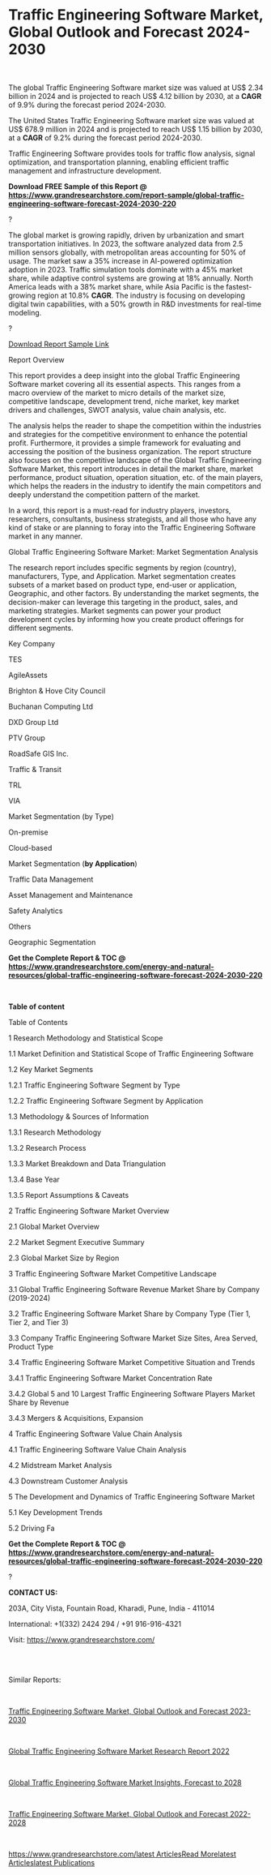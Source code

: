 <h1>Traffic Engineering Software Market, Global Outlook and Forecast 2024-2030</h1><br/><p>The global Traffic Engineering Software market size was valued at US$ 2.34 billion in 2024 and is projected to reach US$ 4.12 billion by 2030, at a <strong>CAGR</strong> of 9.9% during the forecast period 2024-2030.</p>
 
 
 
 <p>The United States Traffic Engineering Software market size was valued at US$ 678.9 million in 2024 and is projected to reach US$ 1.15 billion by 2030, at a <strong>CAGR</strong> of 9.2% during the forecast period 2024-2030.</p>
 
 
 
 <p>Traffic Engineering Software provides tools for traffic flow analysis, signal optimization, and transportation planning, enabling efficient traffic management and infrastructure development.</p>
 
 
 
 <div><b>Download FREE Sample of this Report @ <a href="https://www.grandresearchstore.com/report-sample/global-traffic-engineering-software-forecast-2024-2030-220">https://www.grandresearchstore.com/report-sample/global-traffic-engineering-software-forecast-2024-2030-220</a></b></div>
 
 
 
 <p>? </p>
 
 
 
 <p>The global market is growing rapidly, driven by urbanization and smart transportation initiatives. In 2023, the software analyzed data from 2.5 million sensors globally, with metropolitan areas accounting for 50% of usage. The market saw a 35% increase in AI-powered optimization adoption in 2023. Traffic simulation tools dominate with a 45% market share, while adaptive control systems are growing at 18% annually. North America leads with a 38% market share, while Asia Pacific is the fastest-growing region at 10.8% <strong>CAGR</strong>. The industry is focusing on developing digital twin capabilities, with a 50% growth in R&D investments for real-time modeling.</p>
 
 
 
 <p>? </p>
 
 
 
 <p><a href="https://www.grandresearchstore.com/mr-admin/report-sample/global-traffic-engineering-software-forecast-2024-2030-220">Download Report Sample Link</a></p>
 
 
 
 <p>Report Overview</p>
 
 
 
 <p>This report provides a deep insight into the global Traffic Engineering Software market covering all its essential aspects. This ranges from a macro overview of the market to micro details of the market size, competitive landscape, development trend, niche market, key market drivers and challenges, SWOT analysis, value chain analysis, etc.</p>
 
 
 
 <p>The analysis helps the reader to shape the competition within the industries and strategies for the competitive environment to enhance the potential profit. Furthermore, it provides a simple framework for evaluating and accessing the position of the business organization. The report structure also focuses on the competitive landscape of the Global Traffic Engineering Software Market, this report introduces in detail the market share, market performance, product situation, operation situation, etc. of the main players, which helps the readers in the industry to identify the main competitors and deeply understand the competition pattern of the market.</p>
 
 
 
 <p>In a word, this report is a must-read for industry players, investors, researchers, consultants, business strategists, and all those who have any kind of stake or are planning to foray into the Traffic Engineering Software market in any manner.</p>
 
 
 
 <p>Global Traffic Engineering Software Market: Market Segmentation Analysis</p>
 
 
 
 <p>The research report includes specific segments by region (country), manufacturers, Type, and Application. Market segmentation creates subsets of a market based on product type, end-user or application, Geographic, and other factors. By understanding the market segments, the decision-maker can leverage this targeting in the product, sales, and marketing strategies. Market segments can power your product development cycles by informing how you create product offerings for different segments.</p>
 
 
 
 <p>Key Company</p>
 
 
 
 <p>TES</p>
 
 
 
 <p>AgileAssets</p>
 
 
 
 <p>Brighton & Hove City Council</p>
 
 
 
 <p>Buchanan Computing Ltd</p>
 
 
 
 <p>DXD Group Ltd</p>
 
 
 
 <p>PTV Group</p>
 
 
 
 <p>RoadSafe GIS Inc.</p>
 
 
 
 <p>Traffic & Transit</p>
 
 
 
 <p>TRL</p>
 
 
 
 <p>VIA</p>
 
 
 
 <p>Market Segmentation (by Type)</p>
 
 
 
 <p>On-premise</p>
 
 
 
 <p>Cloud-based</p>
 
 
 
 <p>Market Segmentation (<strong>by Application</strong>)</p>
 
 
 
 <p>Traffic Data Management</p>
 
 
 
 <p>Asset Management and Maintenance</p>
 
 
 
 <p>Safety Analytics</p>
 
 
 
 <p>Others</p>
 
 
 
 <p>Geographic Segmentation</p>
 
 
 
 <div><b>Get the Complete Report & TOC @ <a href="https://www.grandresearchstore.com/energy-and-natural-resources/global-traffic-engineering-software-forecast-2024-2030-220">https://www.grandresearchstore.com/energy-and-natural-resources/global-traffic-engineering-software-forecast-2024-2030-220</a></b></div>
 
 
 
 <p><br />
 
 <b>Table of content</b></p>
 
 
 
 <p>Table of Contents<br />
 
 1 Research Methodology and Statistical Scope<br />
 
 1.1 Market Definition and Statistical Scope of Traffic Engineering Software<br />
 
 1.2 Key Market Segments<br />
 
 1.2.1 Traffic Engineering Software Segment by Type<br />
 
 1.2.2 Traffic Engineering Software Segment by Application<br />
 
 1.3 Methodology & Sources of Information<br />
 
 1.3.1 Research Methodology<br />
 
 1.3.2 Research Process<br />
 
 1.3.3 Market Breakdown and Data Triangulation<br />
 
 1.3.4 Base Year<br />
 
 1.3.5 Report Assumptions & Caveats<br />
 
 2 Traffic Engineering Software Market Overview<br />
 
 2.1 Global Market Overview<br />
 
 2.2 Market Segment Executive Summary<br />
 
 2.3 Global Market Size by Region<br />
 
 3 Traffic Engineering Software Market Competitive Landscape<br />
 
 3.1 Global Traffic Engineering Software Revenue Market Share by Company (2019-2024)<br />
 
 3.2 Traffic Engineering Software Market Share by Company Type (Tier 1, Tier 2, and Tier 3)<br />
 
 3.3 Company Traffic Engineering Software Market Size Sites, Area Served, Product Type<br />
 
 3.4 Traffic Engineering Software Market Competitive Situation and Trends<br />
 
 3.4.1 Traffic Engineering Software Market Concentration Rate<br />
 
 3.4.2 Global 5 and 10 Largest Traffic Engineering Software Players Market Share by Revenue<br />
 
 3.4.3 Mergers & Acquisitions, Expansion<br />
 
 4 Traffic Engineering Software Value Chain Analysis<br />
 
 4.1 Traffic Engineering Software Value Chain Analysis<br />
 
 4.2 Midstream Market Analysis<br />
 
 4.3 Downstream Customer Analysis<br />
 
 5 The Development and Dynamics of Traffic Engineering Software Market<br />
 
 5.1 Key Development Trends<br />
 
 5.2 Driving Fa</p>
 
 
 
 <div><b>Get the Complete Report & TOC @ <a href="https://www.grandresearchstore.com/energy-and-natural-resources/global-traffic-engineering-software-forecast-2024-2030-220">https://www.grandresearchstore.com/energy-and-natural-resources/global-traffic-engineering-software-forecast-2024-2030-220</a></b></div>
 
 
 
 <p>? </p>
 
 
 
 <p><b>CONTACT US:</b><br />
 
 203A, City Vista, Fountain Road, Kharadi, Pune, India - 411014<br />
 
 International: +1(332) 2424 294 / +91 916-916-4321<br />
 
 Visit: <a href="https://www.grandresearchstore.com/">https://www.grandresearchstore.com/</a><br />
 
 <br />
 
 <br />
 
 Similar Reports:<br />
 
 <br />
 
 <a href="https://www.grandresearchstore.com/energy-and-natural-resources/global-traffic-engineering-software-forecast-2023-2030-136">Traffic Engineering Software Market, Global Outlook and Forecast 2023-2030</a><br />
 
 <br />
 
 <a href="https://www.grandresearchstore.com/ict-and-media/global-traffic-engineering-software-2022-714">Global Traffic Engineering Software Market Research Report 2022</a><br />
 
 <br />
 
 <a href="https://www.grandresearchstore.com/ict-and-media/global-traffic-engineering-software-2028-979">Global Traffic Engineering Software Market Insights, Forecast to 2028</a><br />
 
 <br />
 
 <a href="https://www.grandresearchstore.com/ict-and-media/global-traffic-engineering-software-forecast-2022-2028-672">Traffic Engineering Software Market, Global Outlook and Forecast 2022-2028</a><br />
 
 <br />
 
 <a href="https://gyeongbokgung.com">https://www.grandresearchstore.com/</a><a href="https://hallyeomaritime.com">latest Articles</a><a href="https://jingwansa.com">Read More</a><a href="https://nguoiviet.jp/">latest Articles</a><a href="https://www.intelmarketresearch.com/">latest Publications</a></p>